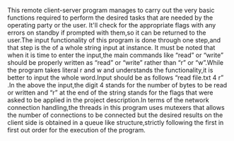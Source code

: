 This remote client-server program manages to carry out the very basic functions required to perform the desired tasks that are needed by the operating party or the user.
It'll check for the appropriate flags with any errors on standby if prompted with them,so it can be returned to the user.The input functionality of this program is done through one step,and that step is the of a whole string input at instance.
It must be noted that when it is time to enter the input,the main commands like “read” or “write” should be properly written as “read” or “write” rather than “r” or “w”.While the program takes literal r and w and understands the functionality,it is better to input the whole word.Input should be as follows “read file.txt 4 r” .In the above the input,the digit 4 stands for the number of bytes to be read or written and “r” at the end of the string stands for the flags that were asked to be applied in the project description.In terms of the network connection handling,the threads in this program uses mutexers that allows the number of connections to be connected but the desired results on the client side is obtained in a queue like structure,strictly following the first in first out order for the execution of the program.

